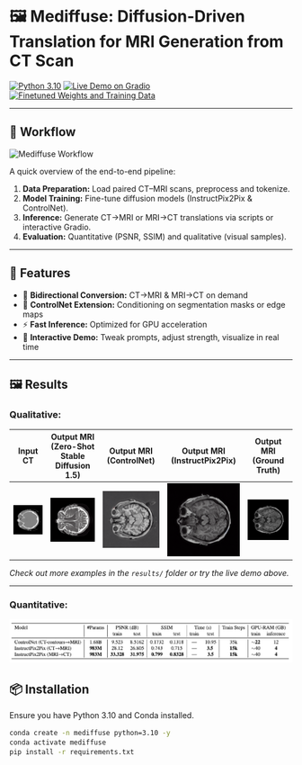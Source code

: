 # 🖼️ Mediffuse: Diffusion-Driven Translation for MRI Generation from CT Scan

[![Python 3.10](https://img.shields.io/badge/Python-3.10-blue)](https://www.python.org/) [![Live Demo on Gradio](https://img.shields.io/badge/Gradio-Demo-brightgreen)](https://d969b2857f0f723529.gradio.live/) [![Finetuned Weights and Training Data](https://img.shields.io/badge/Data&Weights-HuggingFace-orange)](https://huggingface.co/sauravdosi) 

---

## 🚀 Workflow

![Mediffuse Workflow](img/mediffuse.gif)

A quick overview of the end-to-end pipeline:

1. **Data Preparation:** Load paired CT–MRI scans, preprocess and tokenize.  
2. **Model Training:** Fine-tune diffusion models (InstructPix2Pix & ControlNet).  
3. **Inference:** Generate CT→MRI or MRI→CT translations via scripts or interactive Gradio.  
4. **Evaluation:** Quantitative (PSNR, SSIM) and qualitative (visual samples).

---

## 🚀 Features

- 🔄 **Bidirectional Conversion:** CT→MRI & MRI→CT on demand  
- 🤖 **ControlNet Extension:** Conditioning on segmentation masks or edge maps  
- ⚡ **Fast Inference:** Optimized for GPU acceleration  
- 🎨 **Interactive Demo:** Tweak prompts, adjust strength, visualize in real time  

---

## 🖼️ Results

### Qualitative:

| Input CT                         | Output MRI (Zero-Shot Stable Diffusion 1.5) | Output MRI (ControlNet)                | Output MRI (InstructPix2Pix)           | Output MRI (Ground Truth)              |
|----------------------------------------|---------------------------------------------|----------------------------------------|----------------------------------------|----------------------------------------|
| ![00087_ct.png](img/quiz/00087_ct.png) | ![sd.png](img/quiz/sd.png)                  | ![00087_ctcontour_sample_2.png](img/quiz/00087_ctcontour_sample_2.png) | ![ip2p.png](img/quiz/ip2p.png) | ![00087_mr.png](img/quiz/00087_mr.png) |

*Check out more examples in the `results/` folder or try the live demo above.*

---

### Quantitative:

![results.png](img/results.png)


## 📦 Installation

Ensure you have Python 3.10 and Conda installed.

```bash
conda create -n mediffuse python=3.10 -y  
conda activate mediffuse  
pip install -r requirements.txt
